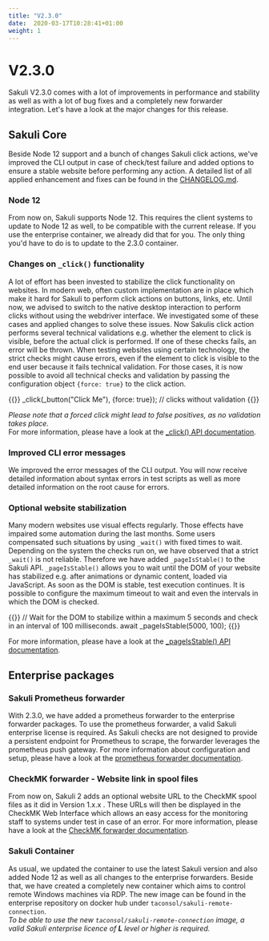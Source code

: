 ```yaml
---
title: "V2.3.0"
date:  2020-03-17T10:28:41+01:00
weight: 1
---
```

# V2.3.0

Sakuli V2.3.0 comes with a lot of improvements in performance and stability as well as with a lot of bug fixes and a
completely new forwarder integration. Let's have a look at the major changes for this release.

## Sakuli Core
Beside Node 12 support and a bunch of changes Sakuli click actions, we've improved the CLI output
in case of check/test failure and added options to ensure a stable website before performing any action.
A detailed list of all applied enhancement and fixes can be found in the
[CHANGELOG.md](https://github.com/sakuli/sakuli/blob/develop/CHANGELOG.md).

### Node 12
From now on, Sakuli supports Node 12. This requires the client systems to update to Node 12 as well, to be
compatible with the current release. If you use the enterprise container, we already did that for you. The only thing
you'd have to do is to update to the 2.3.0 container.

### Changes on `_click()` functionality
A lot of effort has been invested to stabilize the click functionality on websites. In modern web, often
custom implementation are in place which make it hard for Sakuli to perform click actions on buttons, links, etc.
Until now, we advised to switch to the native desktop interaction to perform clicks without using the webdriver interface.
We investigated some of these cases and applied changes to solve these issues. Now Sakulis click action performs
several technical validations e.g. whether the element to click is visible, before the actual click is performed. If one of
these checks fails, an error will be thrown. When testing websites using certain technology, the strict checks
might cause errors, even if the element to click is visible to the end user because it fails technical validation. For those
cases, it is now possible to avoid all technical checks and validation by passing the configuration object `{force: true}`
to the click action.

{{<highlight javascript>}}
_click(_button("Click Me"), {force: true}); // clicks without validation
{{</highlight>}}

_Please note that a forced click might lead to false positives, as no validation takes place._  
For more information, please have a look at the 
[_click() API documentation](https://sakuli.io/apidoc/sakuli-legacy/interfaces/legacyapi.html#_click).

### Improved CLI error messages
We improved the error messages of the CLI output. You will now receive detailed information about syntax errors
in test scripts as well as more detailed information on the root cause for errors. 

### Optional website stabilization
Many modern websites use visual effects regularly. Those effects have impaired some automation during the last months.
Some users compensated such situations by using `_wait()` with fixed times to wait. Depending on the system the checks 
run on, we have observed that a strict `_wait()` is not reliable. Therefore we have added `_pageIsStable()` to the
Sakuli API. `_pageIsStable()` allows you to wait until the DOM of your website has stabilized e.g. after animations or
dynamic content, loaded via JavaScript. As soon as the DOM is stable, test execution continues. It is possible to
configure the maximum timeout to wait and even the intervals in which the DOM is checked.

{{<highlight javascript>}}
// Wait for the DOM to stabilize within a maximum 5 seconds and check in an interval of 100 milliseconds.
await _pageIsStable(5000, 100);
{{</highlight>}}

For more information, please have a look at the
[_pageIsStable() API documentation](https://sakuli.io/apidoc/sakuli-legacy/interfaces/commonactionsapi.html#_pageisstable).

## Enterprise packages
### Sakuli Prometheus forwarder
With 2.3.0, we have added a prometheus forwarder to the enterprise forwarder packages. To use the prometheus forwarder,
a valid Sakuli enterprise license is required. As Sakuli checks are not designed to provide a persistent endpoint for
Prometheus to scrape, the forwarder leverages the prometheus push gateway. For more information about
configuration and setup, please have a look at the
[prometheus forwarder documentation](https://sakuli.io/docs/enterprise_features/prometheus/).

### CheckMK forwarder - Website link in spool files
From now on, Sakuli 2 adds an optional website URL to the CheckMK spool files as it did in Version 1.x.x . These URLs
will then be displayed in the CheckMK Web Interface which allows an easy access for the monitoring staff to systems 
under test in case of an error. For more information, please have a look at the
[CheckMK forwarder documentation](https://sakuli.io/docs/enterprise_features/check/#forwarder-configuration).

### Sakuli Container
As usual, we updated the container to use the latest Sakuli version and also added Node 12 as well as all changes to the
enterprise forwarders. Beside that, we have created a completely new container which aims to control remote
Windows machines via RDP. The new image can be found in the enterprise repository on docker hub under 
`taconsol/sakuli-remote-connection`.  
_To be able to use the new `taconsol/sakuli-remote-connection` image, a valid Sakuli enterprise licence of
**L** level or higher is required._